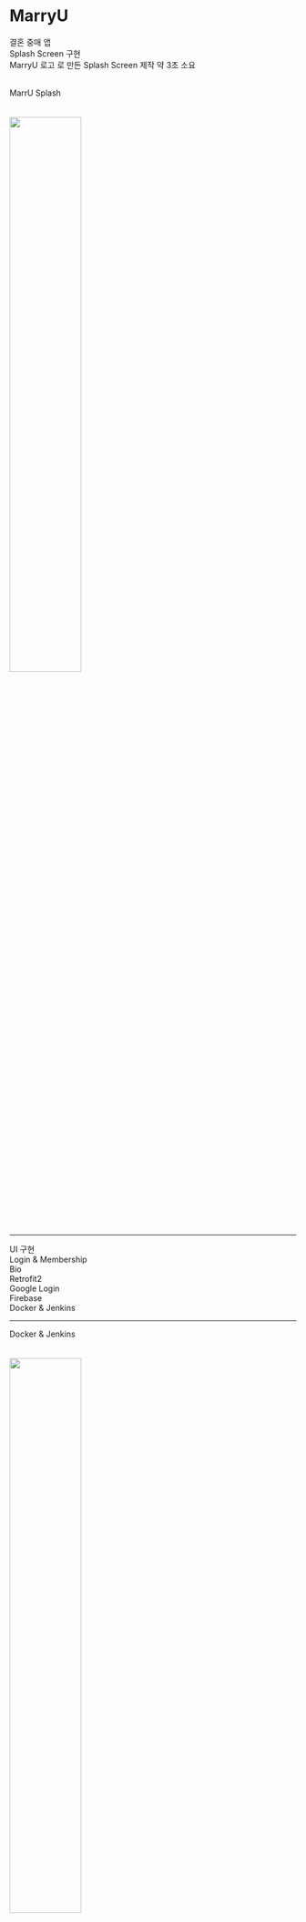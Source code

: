 # MarryU
결혼 중매 앱 <br>
Splash Screen 구현 <br>
MarryU 로고 로 만든 Splash Screen 제작 
약 3초 소요 
<br>
<br>
<div>MarrU Splash</div>
<br>
<br>
<img width="50%" src="https://github.com/gksgpwls0306/umarry/assets/138543543/d450b5e4-cada-43e3-bd13-b2e44e069f46"/>

<hr>
UI 구현 <br>
Login & Membership <br>
Bio <br>
Retrofit2 <br>
Google Login <br>
Firebase <br>
Docker & Jenkins


<hr>
Docker & Jenkins <br>
<br>
<br>
<img width="50%" src="https://github.com/gksgpwls0306/umarry/assets/138543543/3c29309b-6b47-4470-88ca-63e1de51643a"/>


<hr>
FlingerPrint <br>
<br>
<br>
<img width="50%" src="https://github.com/gksgpwls0306/umarry/assets/138543543/8a21c2de-e72d-44f5-bfa3-53832a485136"/>



<hr>
Chtting <br>


